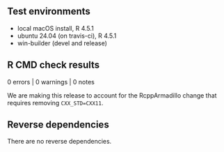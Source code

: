 ## Test environments

- local macOS install, R 4.5.1
- ubuntu 24.04 (on travis-ci), R 4.5.1
- win-builder (devel and release)

## R CMD check results

0 errors | 0 warnings | 0 notes

We are making this release to account for the RcppArmadillo change that
requires removing `CXX_STD=CXX11`.

## Reverse dependencies

There are no reverse dependencies.
